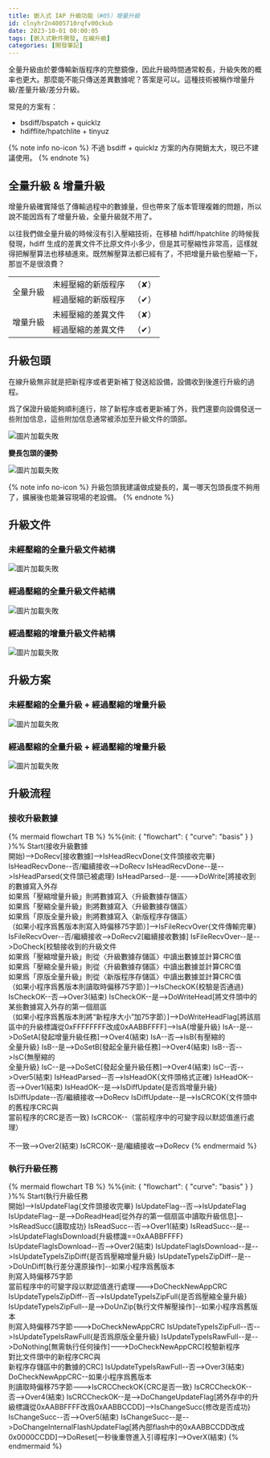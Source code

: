 ```yaml
---
title: 嵌入式 IAP 升級功能（#05）增量升級
id: clnyhr2n4005710rqfv00ckub
date: 2023-10-01 00:00:05
tags: [嵌入式軟件開發, 在線升級]
categories: [開發筆記]
---
```


全量升級由於要傳輸新版程序的完整鏡像，因此升級時間通常較長，升級失敗的概率也更大。那麼能不能只傳送差異數據呢？答案是可以。這種技術被稱作增量升級/差量升級/差分升級。

常見的方案有：

- bsdiff/bspatch + quicklz
- hdifflite/hpatchlite + tinyuz

{% note info no-icon %}
不過 bsdiff + quicklz 方案的內存開銷太大，現已不建議使用。
{% endnote %}

<!-- more -->

## 全量升級 & 增量升級

增量升級確實降低了傳輸過程中的數據量，但也帶來了版本管理複雜的問題，所以說不能因爲有了增量升級，全量升級就不用了。

以往我們做全量升級的時候沒有引入壓縮技術，在移植 hdiff/hpatchlite 的時候我發現，hdiff 生成的差異文件不比原文件小多少，但是其可壓縮性非常高，這樣就得把解壓算法也移植進來。既然解壓算法都已經有了，不把增量升級也壓縮一下，那豈不是很浪費？

<table>
<tbody>
<!--  -->
<tr>
    <td align="center" rowspan="2">全量升級</td>
    <td align="center">未經壓縮的新版程序</td>
    <td align="center">（✘）</td>
</tr>
<tr>
    <td align="center">經過壓縮的新版程序</td>
    <td align="center">（✔）</td>
</tr>
<!--  -->
<tr>
    <td align="center" rowspan="2">增量升級</td>
    <td align="center">未經壓縮的差異文件</td>
    <td align="center">（✘）</td>
</tr>
<tr>
    <td align="center">經過壓縮的差異文件</td>
    <td align="center">（✔）</td>
</tr>
</tbody>
</table>

## 升級包頭

在線升級無非就是把新程序或者更新補丁發送給設備，設備收到後進行升級的過程。

爲了保證升級能夠順利進行，除了新程序或者更新補丁外，我們還要向設備發送一些附加信息，這些附加信息通常被添加至升級文件的頭部。

![圖片加載失敗](update.head.png)

**變長包頭的優勢**

![圖片加載失敗](update.head.scalable.png)

{% note info no-icon %}
升級包頭我建議做成變長的，萬一哪天包頭長度不夠用了，擴展後也能兼容現場的老設備。
{% endnote %}

## 升級文件

### 未經壓縮的全量升級文件結構

![圖片加載失敗](update.file.1.raw.full.png)

### 經過壓縮的全量升級文件結構

![圖片加載失敗](update.file.2.zip.full.png)

### 經過壓縮的增量升級文件結構

![圖片加載失敗](update.file.4.zip.diff.png)

## 升級方案

### 未經壓縮的全量升級 + 經過壓縮的增量升級

![圖片加載失敗](update.plan.1.raw.full+zip.diff.png)

### 經過壓縮的全量升級 + 經過壓縮的增量升級

![圖片加載失敗](update.plan.2.zip.full+zip.diff.png)

## 升級流程

### 接收升級數據

{% mermaid flowchart TB %}
%%{init: { "flowchart": { "curve": "basis" } } }%%
Start(接收升級數據<br>開始)-->DoRecv[接收數據]-->IsHeadRecvDone{文件頭接收完畢}
IsHeadRecvDone--否/繼續接收-->DoRecv
IsHeadRecvDone--是-->IsHeadParsed{文件頭已被處理}
IsHeadParsed--是---->DoWrite[將接收到的數據寫入外存<br>如果爲「壓縮增量升級」則將數據寫入〈升級數據存儲區〉<br>如果爲「壓縮全量升級」則將數據寫入〈升級數據存儲區〉<br>如果爲「原版全量升級」則將數據寫入〈新版程序存儲區〉<br>（如果小程序爲舊版本則寫入時偏移75字節）]-->IsFileRecvOver{文件傳輸完畢}
IsFileRecvOver--否/繼續接收-->DoRecv2[繼續接收數據]
IsFileRecvOver--是-->DoCheck[校驗接收到的升級文件<br>如果爲「壓縮增量升級」則從〈升級數據存儲區〉中讀出數據並計算CRC值<br>如果爲「壓縮全量升級」則從〈升級數據存儲區〉中讀出數據並計算CRC值<br>如果爲「原版全量升級」則從〈新版程序存儲區〉中讀出數據並計算CRC值<br>（如果小程序爲舊版本則讀取時偏移75字節）]-->IsCheckOK{校驗是否通過}
IsCheckOK--否-->Over3(結束)
IsCheckOK--是-->DoWriteHead[將文件頭中的某些數據寫入外存的第一個扇區<br>（如果小程序爲舊版本則將“新程序大小”加75字節）]-->DoWriteHeadFlag[將該扇區中的升級標識從0xFFFFFFFF改成0xAABBFFFF]-->IsA{增量升級}
IsA--是-->DoSetA[發起增量升級任務]-->Over4(結束)
IsA--否-->IsB{有壓縮的<br>全量升級}
IsB--是-->DoSetB[發起全量升級任務]-->Over4(結束)
IsB--否-->IsC{無壓縮的<br>全量升級}
IsC--是-->DoSetC[發起全量升級任務]-->Over4(結束)
IsC--否-->Over5(結束)
IsHeadParsed--否-->IsHeadOK{文件頭格式正確}
IsHeadOK--否-->Over1(結束)
IsHeadOK--是-->IsDiffUpdate{是否爲增量升級}
IsDiffUpdate--否/繼續接收-->DoRecv
IsDiffUpdate--是-->IsCRCOK{文件頭中的舊程序CRC與<br>當前程序的CRC是否一致}
IsCRCOK--（當前程序中的可變字段以默認值進行處理）<br><br>不一致-->Over2(結束)
IsCRCOK--是/繼續接收-->DoRecv
{% endmermaid %}

### 執行升級任務

{% mermaid flowchart TB %}
%%{init: { "flowchart": { "curve": "basis" } } }%%
Start(執行升級任務<br>開始)-->IsUpdateFlag{文件頭接收完畢}
IsUpdateFlag--否-->IsUpdateFlag
IsUpdateFlag--是-->DoReadHead[從外存的第一個扇區中讀取升級信息]-->IsReadSucc{讀取成功}
IsReadSucc--否-->Over1(結束)
IsReadSucc--是-->IsUpdateFlagIsDownload{升級標識==0xAABBFFFF}
IsUpdateFlagIsDownload--否-->Over2(結束)
IsUpdateFlagIsDownload--是-->IsUpdateTypeIsZipDiff{是否爲壓縮增量升級}
IsUpdateTypeIsZipDiff--是-->DoUnDiff[執行差分還原操作]--如果小程序爲舊版本<br>則寫入時偏移75字節<br>當前程序中的可變字段以默認值進行處理--->DoCheckNewAppCRC
IsUpdateTypeIsZipDiff--否-->IsUpdateTypeIsZipFull{是否爲壓縮全量升級}
IsUpdateTypeIsZipFull--是-->DoUnZip[執行文件解壓操作]--如果小程序爲舊版本<br>則寫入時偏移75字節--->DoCheckNewAppCRC
IsUpdateTypeIsZipFull--否-->IsUpdateTypeIsRawFull{是否爲原版全量升級}
IsUpdateTypeIsRawFull--是-->DoNothing[無需執行任何操作]--->DoCheckNewAppCRC[校驗新程序<br>對比文件頭中的新程序CRC與<br>新程序存儲區中的數據的CRC]
IsUpdateTypeIsRawFull--否-->Over3(結束)
DoCheckNewAppCRC--如果小程序爲舊版本<br>則讀取時偏移75字節--->IsCRCCheckOK{CRC是否一致}
IsCRCCheckOK--否-->Over4(結束)
IsCRCCheckOK--是-->DoChangeUpdateFlag[將外存中的升級標識從0xAABBFFFF改爲0xAABBCCDD]-->IsChangeSucc{修改是否成功}
IsChangeSucc--否-->Over5(結束)
IsChangeSucc--是-->DoChangeInternalFlashUpdateFlag[將內部flash中的0xAABBCCDD改成0x0000CCDD]-->DoReset[一秒後重啓進入引導程序]-->OverX(結束)
{% endmermaid %}
